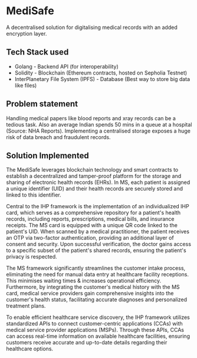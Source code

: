 # MediSafe

A decentralised solution for digitalising medical records with an added encryption layer.

## Tech Stack used

- Golang - Backend API (for interoperability)
- Solidity - Blockchain (Ethereum contracts, hosted on Sepholia Testnet)
- InterPlanetary File System (IPFS) - Database (Best way to store big data like files)

## Problem statement

Handling medical papers like blood reports and xray records can be a tedious task. Also an average Indian spends 50 mins in a queue at a hospital (Source: NHA Reports). Implementing a centralised storage exposes a huge risk of data breach and fraudulent records.

## Solution Implemented

The MediSafe leverages blockchain technology and smart contracts to establish a decentralized and tamper-proof platform for the storage and sharing of electronic health records (EHRs). In MS, each patient is assigned a unique identifier (UID) and their health records are securely stored and linked to this identifier. 

Central to the IHP framework is the implementation of an individualized IHP card, which serves as a comprehensive repository for a patient's health records, including reports, prescriptions, medical bills, and insurance receipts. The MS card is equipped with a unique QR code linked to the patient's UID. When scanned by a medical practitioner, the patient receives an OTP via two-factor authentication, providing an additional layer of consent and security. Upon successful verification, the doctor gains access to a specific subset of the patient's shared records, ensuring the patient's privacy is respected. 

The MS framework significantly streamlines the customer intake process, eliminating the need for manual data entry at healthcare facility receptions. This minimises waiting times & increases operational efficiency. Furthermore, by integrating the customer's medical history with the MS card, medical service providers gain comprehensive insights into the customer's health status, facilitating accurate diagnoses and personalized treatment plans. 

To enable efficient healthcare service discovery, the IHP framework utilizes standardized APIs to connect customer-centric applications (CCAs) with medical service provider applications (MSPs). Through these APIs, CCAs can access real-time information on available healthcare facilities, ensuring customers receive accurate and up-to-date details regarding their healthcare options.
